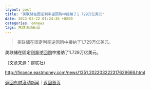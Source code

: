 ```yaml
---
layout: post
title: "美联储在固定利率逆回购中接纳了1.729万亿美元"
date: 2022-03-22 01:24:36 +0800
categories: emnews
tags: 东财滚动新闻
---
```

> 美联储在固定利率逆回购中接纳了1.729万亿美元。

<p>美联储在固定<span id="Info.344"><a href="http://data.eastmoney.com/cjsj/yhll.html" class="infokey">利率</a></span>逆<span id="Info.3285"><a href="http://data.eastmoney.com/gphg/" class="infokey">回购</a></span>中接纳了1.729万亿美元。</p><p class="em_media">（文章来源：财联社）</p>

<http://finance.eastmoney.com/news/1351,202203222317629666.html>

[返回东财滚动新闻](//finews.withounder.com/emnews/)｜[返回首页](//finews.withounder.com/)